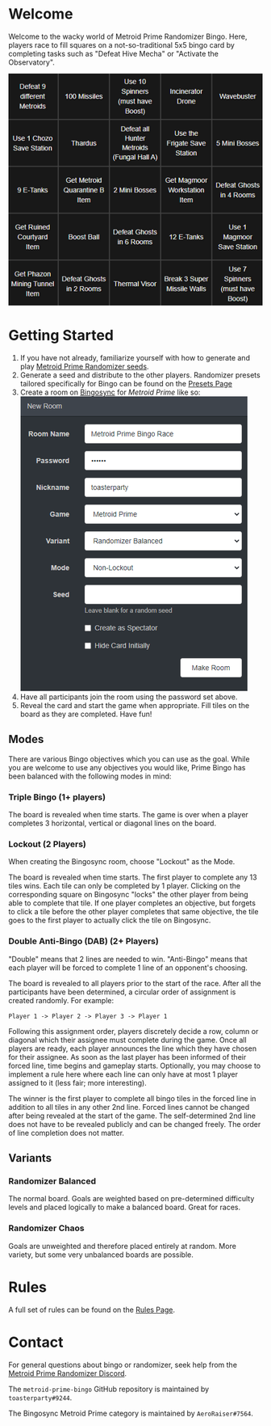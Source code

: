 # Welcome

Welcome to the wacky world of Metroid Prime Randomizer Bingo. Here, players race to fill squares on a not-so-traditional 5x5 bingo card by completing tasks such as "Defeat Hive Mecha" or "Activate the Observatory".

![](img/board.png)

# Getting Started

1) If you have not already, familiarize yourself with how to generate and play [Metroid Prime Randomizer seeds](https://randomizer.metroidprime.run/).
2) Generate a seed and distribute to the other players. Randomizer presets tailored specifically for Bingo can be found on the [Presets Page](presets.md)
3) Create a room on [Bingosync](https://www.bingosync.com/) for *Metroid Prime* like so:
![](img/create.png)
4) Have all participants join the room using the password set above.
5) Reveal the card and start the game when appropriate. Fill tiles on the board as they are completed. Have fun!

## Modes

There are various Bingo objectives which you can use as the goal. While you are welcome to use any objectives you would like, Prime Bingo has been balanced with the following modes in mind:

### Triple Bingo (1+ players)

The board is revealed when time starts. The game is over when a player completes 3 horizontal, vertical or diagonal lines on the board.

### Lockout (2 Players)

When creating the Bingosync room, choose "Lockout" as the Mode.

The board is revealed when time starts. The first player to complete any 13 tiles wins. Each tile can only be completed by 1 player. Clicking on the corresponding square on Bingosync "locks" the other player from being able to complete that tile. If one player completes an objective, but forgets to click a tile before the other player completes that same objective, the tile goes to the first player to actually click the tile on Bingosync.

### Double Anti-Bingo (DAB) (2+ Players)

"Double" means that 2 lines are needed to win. "Anti-Bingo" means that each player will be forced to complete 1 line of an opponent's choosing. 

The board is revealed to all players prior to the start of the race. After all the participants have been determined, a circular order of assignment is created randomly. For example:
```
Player 1 -> Player 2 -> Player 3 -> Player 1
```

Following this assignment order, players discretely decide a row, column or diagonal which their assignee must complete during the game. Once all players are ready, each player announces the line which they have chosen for their assignee. As soon as the last player has been informed of their forced line, time begins and gameplay starts. Optionally, you may choose to implement a rule here where each line can only have at most 1 player assigned to it (less fair; more interesting).

The winner is the first player to complete all bingo tiles in the forced line in addition to all tiles in any other 2nd line. Forced lines cannot be changed after being revealed at the start of the game. The self-determined 2nd line does not have to be revealed publicly and can be changed freely. The order of line completion does not matter.

## Variants

### Randomizer Balanced

The normal board. Goals are weighted based on pre-determined difficulty levels and placed logically to make a balanced board. Great for races.

### Randomizer Chaos

Goals are unweighted and therefore placed entirely at random. More variety, but some very unbalanced boards are possible.

# Rules

A full set of rules can be found on the [Rules Page](rules.md).

# Contact

For general questions about bingo or randomizer, seek help from the [Metroid Prime Randomizer Discord](https://discord.com/invite/WWGcay6).

The `metroid-prime-bingo` GitHub repository is maintained by `toasterparty#9244`.

The Bingosync Metroid Prime category is maintained by `AeroRaiser#7564`.
